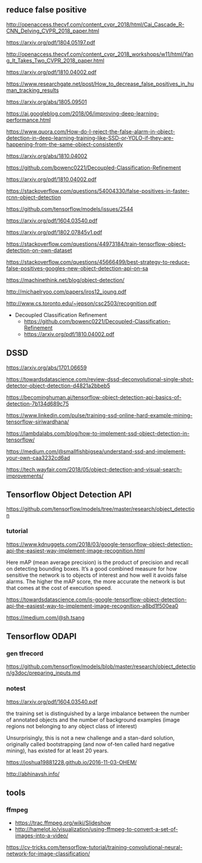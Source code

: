 
## reduce false positive

http://openaccess.thecvf.com/content_cvpr_2018/html/Cai_Cascade_R-CNN_Delving_CVPR_2018_paper.html

https://arxiv.org/pdf/1804.05197.pdf

http://openaccess.thecvf.com/content_cvpr_2018_workshops/w11/html/Yang_It_Takes_Two_CVPR_2018_paper.html

https://arxiv.org/pdf/1810.04002.pdf

https://www.researchgate.net/post/How_to_decrease_false_positives_in_human_tracking_results

https://arxiv.org/abs/1805.09501

https://ai.googleblog.com/2018/06/improving-deep-learning-performance.html

https://www.quora.com/How-do-I-reject-the-false-alarm-in-object-detection-in-deep-learning-training-like-SSD-or-YOLO-if-they-are-happening-from-the-same-object-consistently

https://arxiv.org/abs/1810.04002

https://github.com/bowenc0221/Decoupled-Classification-Refinement

https://arxiv.org/pdf/1810.04002.pdf

https://stackoverflow.com/questions/54004330/false-positives-in-faster-rcnn-object-detection

https://github.com/tensorflow/models/issues/2544

https://arxiv.org/pdf/1604.03540.pdf

https://arxiv.org/pdf/1802.07845v1.pdf

https://stackoverflow.com/questions/44973184/train-tensorflow-object-detection-on-own-dataset

https://stackoverflow.com/questions/45666499/best-strategy-to-reduce-false-positives-googles-new-object-detection-api-on-sa

https://machinethink.net/blog/object-detection/

http://michaelryoo.com/papers/iros12_joung.pdf

http://www.cs.toronto.edu/~jepson/csc2503/recognition.pdf

+ Decoupled Classification Refinement
  - https://github.com/bowenc0221/Decoupled-Classification-Refinement
  - https://arxiv.org/pdf/1810.04002.pdf

## DSSD

https://arxiv.org/abs/1701.06659

https://towardsdatascience.com/review-dssd-deconvolutional-single-shot-detector-object-detection-d4821a2bbeb5

https://becominghuman.ai/tensorflow-object-detection-api-basics-of-detection-7b134d689c75

https://www.linkedin.com/pulse/training-ssd-online-hard-example-mining-tensorflow-siriwardhana/

https://lambdalabs.com/blog/how-to-implement-ssd-object-detection-in-tensorflow/

https://medium.com/@smallfishbigsea/understand-ssd-and-implement-your-own-caa3232cd6ad

https://tech.wayfair.com/2018/05/object-detection-and-visual-search-improvements/

## Tensorflow Object Detection API

https://github.com/tensorflow/models/tree/master/research/object_detection

### tutorial 

https://www.kdnuggets.com/2018/03/google-tensorflow-object-detection-api-the-easiest-way-implement-image-recognition.html

Here mAP (mean average precision) is the product of precision and recall on detecting bounding boxes. It’s a good combined measure for how sensitive the network is to objects of interest and how well it avoids false alarms. The higher the mAP score, the more accurate the network is but that comes at the cost of execution speed.

https://towardsdatascience.com/is-google-tensorflow-object-detection-api-the-easiest-way-to-implement-image-recognition-a8bd1f500ea0

https://medium.com/@sh.tsang




## Tensorflow ODAPI
### gen tfrecord 
https://github.com/tensorflow/models/blob/master/research/object_detection/g3doc/preparing_inputs.md

### notest
https://arxiv.org/pdf/1604.03540.pdf

the training set is distinguished by a large  imbalance  between  the  number  of  annotated  objects and the number of background examples (image regions not belonging to any object class of interest)

Unsurprisingly,  this is not a new challenge and a stan-dard solution, originally called bootstrapping
(and now of-ten called hard negative mining), has existed for at least 20 years.

https://joshua19881228.github.io/2016-11-03-OHEM/

http://abhinavsh.info/

tools
---
### ffmpeg
+ https://trac.ffmpeg.org/wiki/Slideshow
+ http://hamelot.io/visualization/using-ffmpeg-to-convert-a-set-of-images-into-a-video/

https://cv-tricks.com/tensorflow-tutorial/training-convolutional-neural-network-for-image-classification/

